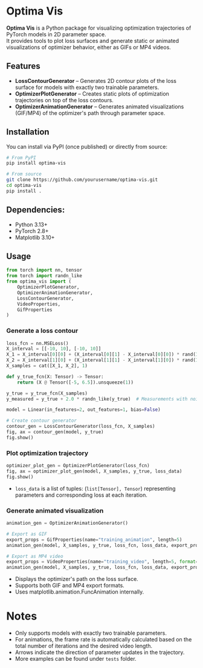 # Optima Vis

**Optima Vis** is a Python package for visualizing optimization trajectories of PyTorch models in 2D parameter space.  
It provides tools to plot loss surfaces and generate static or animated visualizations of optimizer behavior, either as GIFs or MP4 videos.

## Features

- **LossContourGenerator** – Generates 2D contour plots of the loss surface for models with exactly two trainable parameters.
- **OptimizerPlotGenerator** – Creates static plots of optimization trajectories on top of the loss contours.
- **OptimizerAnimationGenerator** – Generates animated visualizations (GIF/MP4) of the optimizer's path through parameter space.

## Installation

You can install via PyPI (once published) or directly from source:

```bash
# From PyPI
pip install optima-vis

# From source
git clone https://github.com/yourusername/optima-vis.git
cd optima-vis
pip install .
```

## Dependencies:

- Python 3.13+
- PyTorch 2.8+
- Matplotlib 3.10+

## Usage

```python
from torch import nn, tensor
from torch import randn_like
from optima_vis import (
    OptimizerPlotGenerator,
    OptimizerAnimationGenerator,
    LossContourGenerator,
    VideoProperties,
    GifProperties
)

```

### Generate a loss contour

```python
loss_fcn = nn.MSELoss()
X_interval = [[-10, 10], [-10, 10]]
X_1 = X_interval[0][0] + (X_interval[0][1] - X_interval[0][0]) * rand(100, 1)
X_2 = X_interval[1][0] + (X_interval[1][1] - X_interval[1][0]) * rand(100, 1)
X_samples = cat([X_1, X_2], 1)

def y_true_fcn(X: Tensor) -> Tensor:
    return (X @ Tensor([-5, 6.5]).unsqueeze(1))

y_true = y_true_fcn(X_samples)
y_measured = y_true + 2.0 * randn_like(y_true)  # Measurements with noise

model = Linear(in_features=2, out_features=1, bias=False)

# Create contour generator
contour_gen = LossContourGenerator(loss_fcn, X_samples)
fig, ax = contour_gen(model, y_true)
fig.show()
```

### Plot optimization trajectory

```python
optimizer_plot_gen = OptimizerPlotGenerator(loss_fcn)
fig, ax = optimizer_plot_gen(model, X_samples, y_true, loss_data)
fig.show()
```

- `loss_data` is a list of tuples: (`list[Tensor], Tensor`) representing parameters and corresponding loss at each iteration.

### Generate animated visualization

```python
animation_gen = OptimizerAnimationGenerator()

# Export as GIF
export_props = GifProperties(name="training_animation", length=5)
animation_gen(model, X_samples, y_true, loss_fcn, loss_data, export_props)

# Export as MP4 video
export_props = VideoProperties(name="training_video", length=5, format="mp4")
animation_gen(model, X_samples, y_true, loss_fcn, loss_data, export_props)

```

- Displays the optimizer's path on the loss surface.
- Supports both GIF and MP4 export formats.
- Uses matplotlib.animation.FuncAnimation internally.

# Notes

- Only supports models with exactly two trainable parameters.
- For animations, the frame rate is automatically calculated based on the total number of iterations and the desired video length.
- Arrows indicate the direction of parameter updates in the trajectory.
- More examples can be found under `tests` folder.
